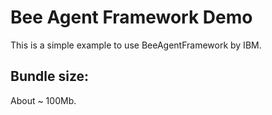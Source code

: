 # Bee Agent Framework Demo

This is a simple example to use BeeAgentFramework by IBM.

## Bundle size:
About ~ 100Mb.